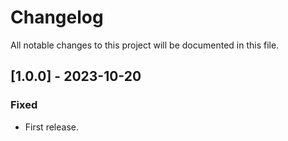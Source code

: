 # Changelog

All notable changes to this project will be documented in this file.

## [1.0.0] - 2023-10-20

### Fixed

- First release.
